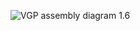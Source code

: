 ![VGP assembly diagram 1.6](https://github.com/lunfardista/VGP1.6_tutorial/blob/master/updated_workflow/images/VGP_1.6_diagram.png)
